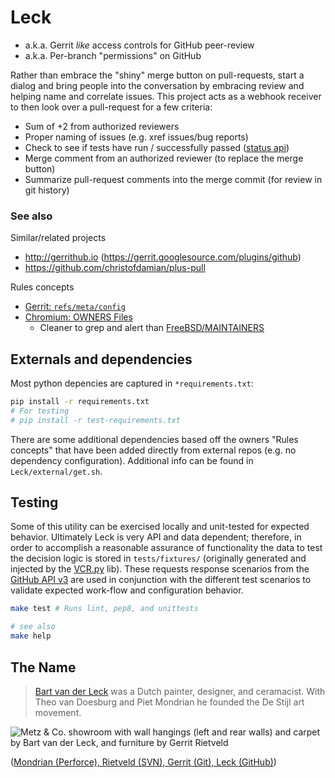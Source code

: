 # Leck

*  a.k.a. Gerrit *like* access controls for GitHub peer-review
*  a.k.a. Per-branch "permissions" on GitHub

Rather than embrace the "shiny" merge button on pull-requests, start a dialog and bring people into the conversation by embracing review and helping name and correlate issues. This project acts as a webhook receiver to then look over a pull-request for a few criteria:

*  Sum of +2 from authorized reviewers
*  Proper naming of issues (e.g. xref issues/bug reports)
*  Check to see if tests have run / successfully passed ([status api](https://developer.github.com/v3/repos/statuses/))
*  Merge comment from an authorized reviewer (to replace the merge button)
*  Summarize pull-request comments into the merge commit (for review in git history)


### See also

Similar/related projects

*  http://gerrithub.io (https://gerrit.googlesource.com/plugins/github)
*  https://github.com/christofdamian/plus-pull


Rules concepts

*  [Gerrit: `refs/meta/config`](https://gerrit-review.googlesource.com/Documentation/config-project-config.html)
*  [Chromium: OWNERS Files](http://www.chromium.org/developers/owners-files)
   *  Cleaner to grep and alert than [FreeBSD/MAINTAINERS](https://github.com/freebsd/freebsd/blob/master/MAINTAINERS)


## Externals and dependencies

Most python depencies are captured in `*requirements.txt`:

```sh
pip install -r requirements.txt
# For testing
# pip install -r test-requirements.txt
```

There are some additional dependencies based off the owners "Rules concepts" that have been added directly from external repos (e.g. no dependency configuration). Additional info can be found in `Leck/external/get.sh`.


## Testing

Some of this utility can be exercised locally and unit-tested for expected behavior. Ultimately Leck is very API and data dependent; therefore, in order to accomplish a reasonable assurance of functionality the data to test the decision logic is stored in `tests/fixtures/` (originally generated and injected by the [VCR.py](https://github.com/kevin1024/vcrpy) lib). These requests response scenarios from the [GitHub API v3](https://developer.github.com/v3/) are used in conjunction with the different test scenarios to validate expected work-flow and configuration behavior.

```sh
make test # Runs lint, pep8, and unittests

# see also
make help
```


## The Name

> [Bart van der Leck](http://en.wikipedia.org/wiki/Bart_van_der_Leck) was a Dutch painter, designer, and ceramacist. With Theo van Doesburg and Piet Mondrian he founded the De Stijl art movement.

![Metz & Co. showroom with wall hangings (left and rear walls) and carpet by Bart van der Leck, and furniture by Gerrit Rietveld](http://upload.wikimedia.org/wikipedia/commons/4/4f/Metz_%26_Co_showroom_001.jpg)

([Mondrian (Perforce), Rietveld (SVN), Gerrit (Git), Leck (GitHub)](https://code.google.com/p/gerrit/wiki/Background))
